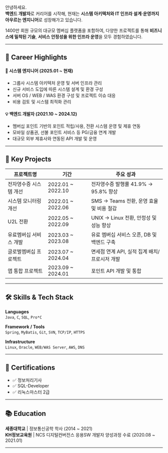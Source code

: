 안녕하세요.  
**백엔드 개발자**로 커리어를 시작해, 현재는 **시스템 아키텍처와 IT 인프라 설계·운영까지 아우르는 엔지니어**로 성장해가고 있습니다.

1400만 회원 규모의 대규모 멤버십 플랫폼을 포함하여, 다양한 프로젝트를 통해 **비즈니스에 밀착된 기술**, **서비스 안정성을 위한 인프라 운영**을 모두 경험하였습니다.

---

## 💼 Career Highlights

#### 🔧 **시스템 엔지니어 (2025.01 ~ 현재)**
- 그룹사 시스템 아키텍처 운영 및 서버 인프라 관리
- 신규 서비스 도입에 따른 시스템 설계 및 환경 구성
- 서버 OS / WEB / WAS 환경 구성 및 프로젝트 이슈 대응
- 비용 검토 및 시스템 최적화 관리

#### 💡 **백엔드 개발자 (2021.10 ~ 2024.12)**
- 멤버십 포인트 기반의 포인트 적립/사용, 전환 시스템 운영 및 제휴 연동
- 모바일 상품권, 선불 포인트 서비스 등 PG/금융 연계 개발
- 대규모 외부 제휴사와 연동된 API 개발 및 운영

---

## 🚀 Key Projects

| 프로젝트명 | 기간 | 주요 성과 |
|-----------|------|------------|
| 전자영수증 시스템 개선 | 2022.01 ~ 2022.10 | 전자영수증 발행률 41.9% → 95.8% 향상 |
| 시스템 모니터링 개선 | 2022.01 ~ 2022.06 | SMS → Teams 전환, 운영 효율 및 비용 절감 |
| U2L 전환 | 2022.05 ~ 2022.09 | UNIX → Linux 전환, 안정성 및 성능 향상 |
| 유료멤버십 서비스 개발 | 2023.03 ~ 2023.08 | 유료 멤버십 서비스 오픈, DB 및 백엔드 구축 |
| 글로벌멤버십 프로젝트 | 2023.07 ~ 2024.04 | 면세점 연계 API, 실적 집계 배치/프로시저 개발 |
| 앱 통합 프로젝트 | 2023.09 ~ 2024.01 | 포인트 API 개발 및 통합 |

---

## 🛠 Skills & Tech Stack

**Languages**  
`Java`, `C`, `SQL`, `Pro*C`

**Framework / Tools**  
`Spring`, `MyBatis`, `Git`, `SVN`, `TCP/IP`, `HTTPS`

**Infrastructure**  
`Linux`, `Oracle`, `WEB/WAS Server`, `AWS`, `DNS`

---

## 🧪 Certifications

- ✅ 정보처리기사  
- ✅ SQL-Developer  
- ✅ 리눅스마스터 2급

---

## 📚 Education

**세종대학교** | 정보통신공학 학사 (2014 ~ 2021)  
**KH정보교육원** | NCS 디지털컨버전스 응용SW 개발자 양성과정 수료 (2020.08 ~ 2021.01)

---

